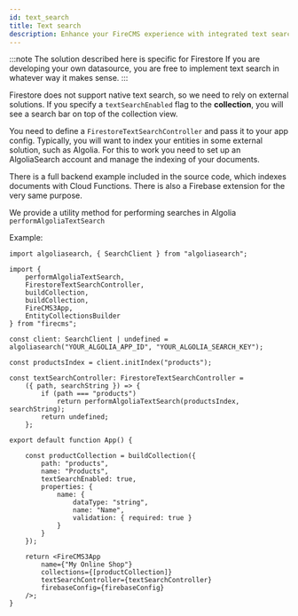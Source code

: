 ```yaml
---
id: text_search 
title: Text search
description: Enhance your FireCMS experience with integrated text search capabilities, despite Firestore's lack of native support for this feature. By setting the `textSearchEnabled` flag on your collection, you activate a search bar within the collection view, powered by a `FirestoreTextSearchController`. Integrate with external platforms like Algolia for indexing and provide seamless search functionality through our provided utility method for Algolia searches. Configure your custom FirestoreTextSearchController, link it with your Algolia account, and enable advanced text search across your collections for a more robust and intuitive content management system.
---
```


:::note The solution described here is specific for Firestore
If you are
developing your own datasource, you are free to implement text search in
whatever way it makes sense.
:::

Firestore does not support native text search, so we need to rely on external
solutions. If you specify a `textSearchEnabled` flag to the **collection**, you
will see a search bar on top of the collection view.

You need to define a `FirestoreTextSearchController` and pass it to your app config.
Typically, you will want to index your entities in some external
solution, such as Algolia. For this to work you need to set up an AlgoliaSearch
account and manage the indexing of your documents. 

There is a full backend
example included in the source code, which indexes documents with Cloud Functions. 
There is also a Firebase extension for the very same purpose.

We provide a utility method for performing searches in
Algolia `performAlgoliaTextSearch`

Example:

```tsx
import algoliasearch, { SearchClient } from "algoliasearch";

import {
    performAlgoliaTextSearch,
    FirestoreTextSearchController,
    buildCollection,
    buildCollection,
    FireCMS3App,
    EntityCollectionsBuilder
} from "firecms";

const client: SearchClient | undefined = algoliasearch("YOUR_ALGOLIA_APP_ID", "YOUR_ALGOLIA_SEARCH_KEY");

const productsIndex = client.initIndex("products");

const textSearchController: FirestoreTextSearchController =
    ({ path, searchString }) => {
        if (path === "products")
            return performAlgoliaTextSearch(productsIndex, searchString);
        return undefined;
    };

export default function App() {

    const productCollection = buildCollection({
        path: "products",
        name: "Products",
        textSearchEnabled: true,
        properties: {
            name: {
                dataType: "string",
                name: "Name",
                validation: { required: true }
            }
        }
    });

    return <FireCMS3App
        name={"My Online Shop"}
        collections={[productCollection]}
        textSearchController={textSearchController}
        firebaseConfig={firebaseConfig}
    />;
}
```
